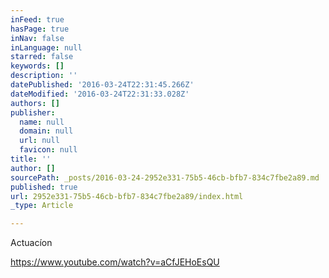```yaml
---
inFeed: true
hasPage: true
inNav: false
inLanguage: null
starred: false
keywords: []
description: ''
datePublished: '2016-03-24T22:31:45.266Z'
dateModified: '2016-03-24T22:31:33.028Z'
authors: []
publisher:
  name: null
  domain: null
  url: null
  favicon: null
title: ''
author: []
sourcePath: _posts/2016-03-24-2952e331-75b5-46cb-bfb7-834c7fbe2a89.md
published: true
url: 2952e331-75b5-46cb-bfb7-834c7fbe2a89/index.html
_type: Article

---
```

Actuacíon

https://www.youtube.com/watch?v=aCfJEHoEsQU